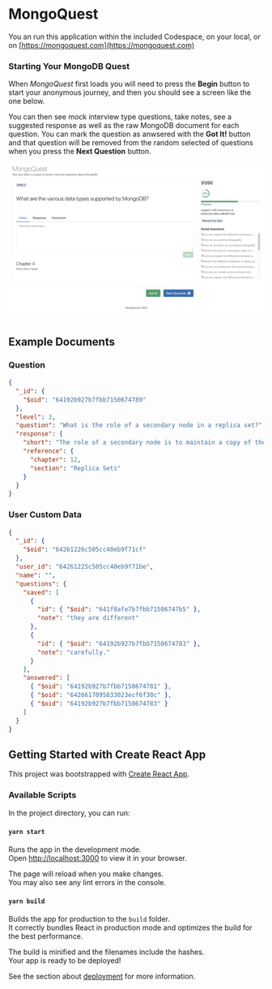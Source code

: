 # MongoQuest

You an run this application within the included Codespace, on your local, or on [https://mongoquest.com](https://mongoquest.com)

### Starting Your MongoDB Quest

When _MongoQuest_ first loads you will need to press the **Begin** button to start your anonymous journey, and then you should see a screen like the one below.

You can then see mock interview type questions, take notes, see a suggested response as well as the raw MongoDB document for each question. You can mark the question as anwsered with the **Got It!** button and that question will be removed from the random selected of questions when you press the **Next Question** button.

![MongoQuest](screenshot.png)


## Example Documents

### Question

```json
{
  "_id": {
    "$oid": "64192b927b7fbb7150674789"
  },
  "level": 3,
  "question": "What is the role of a secondary node in a replica set?",
  "response": {
    "short": "The role of a secondary node is to maintain a copy of the primary's data, and if configured to so, vote in elections to elect a new primary and take over a primary, if elected. ",
    "reference": {
      "chapter": 12,
      "section": "Replica Sets"
    }
  }
}
```

### User Custom Data

```json
{
  "_id": {
    "$oid": "64261226c505cc40eb9f71cf"
  },
  "user_id": "64261225c505cc40eb9f71be",
  "name": "",
  "questions": {
    "saved": [
      { 
        "id": { "$oid": "641f8afe7b7fbb71506747b5" },
        "note": "they are different"
      },
      {
        "id": { "$oid": "64192b927b7fbb7150674783" },
        "note": "carefully."
      }
    ],
    "answered": [
      { "$oid": "64192b927b7fbb7150674781" },
      { "$oid": "6426617095833023ecf6f30c" },
      { "$oid": "64192b927b7fbb7150674783" }
    ]
  }
}
```

## Getting Started with Create React App

This project was bootstrapped with [Create React App](https://github.com/facebook/create-react-app).

### Available Scripts

In the project directory, you can run:

#### `yarn start`

Runs the app in the development mode.\
Open [http://localhost:3000](http://localhost:3000) to view it in your browser.

The page will reload when you make changes.\
You may also see any lint errors in the console.

#### `yarn build`

Builds the app for production to the `build` folder.\
It correctly bundles React in production mode and optimizes the build for the best performance.

The build is minified and the filenames include the hashes.\
Your app is ready to be deployed!

See the section about [deployment](https://facebook.github.io/create-react-app/docs/deployment) for more information.

